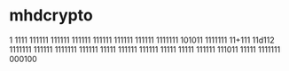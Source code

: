
# mhdcrypto
1
1111
111111
111111
111111
111111
111111
111111
1111111
101011
1111111
11+111
11d112
1111111
111111
1111111
111111
11111
111111
111111
11111
11111
111111
111011
11111
1111111
000100
